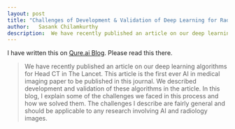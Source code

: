 ```yaml
---
layout: post
title: "Challenges of Development & Validation of Deep Learning for Radiology"
author:   Sasank Chilamkurthy 
description:  We have recently published an article on our deep learning algorithms for Head CT in The Lancet. This article is the first ever AI in medical imaging paper to be published in this journal. We described development and validation of these algorithms in the article. In this blog, I explain some of the challenges we faced in this process and how we solved them. The challenges I describe are fairly general and should be applicable to any research involving AI and radiology images.
---
```


I have written this on [Qure.ai Blog](https://blog.qure.ai/notes/deep-learning-radiology-challenges). Please read this there.

> We have recently published an article on our deep learning algorithms for Head CT in The Lancet. This article is the first ever AI in medical imaging paper to be published in this journal. We described development and validation of these algorithms in the article. In this blog, I explain some of the challenges we faced in this process and how we solved them. The challenges I describe are fairly general and should be applicable to any research involving AI and radiology images.